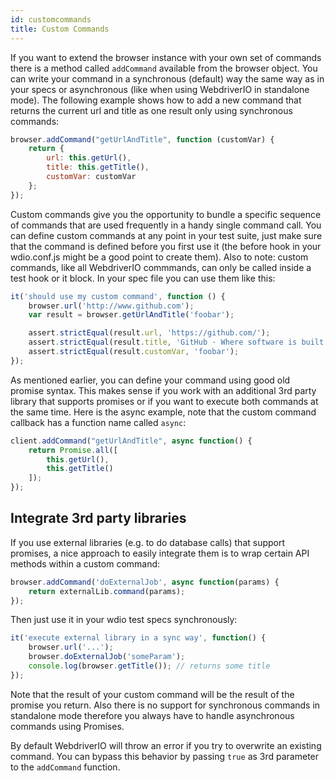 ```yaml
---
id: customcommands
title: Custom Commands
---
```


If you want to extend the browser instance with your own set of commands there is a method called `addCommand` available from the browser object. You can write your command in a synchronous (default) way the same way as in your specs or asynchronous (like when using WebdriverIO in standalone mode). The following example shows how to add a new command that returns the current url and title as one result only using synchronous commands:

```js
browser.addCommand("getUrlAndTitle", function (customVar) {
    return {
        url: this.getUrl(),
        title: this.getTitle(),
        customVar: customVar
    };
});
```

Custom commands give you the opportunity to bundle a specific sequence of commands that are used frequently in a handy single command call. You can define custom commands at any point in your test suite, just make sure that the command is defined before you first use it (the before hook in your wdio.conf.js might be a good point to create them). Also to note: custom commands, like all WebdriverIO commmands, can only be called inside a test hook or it block. In your spec file you can use them like this:

```js
it('should use my custom command', function () {
    browser.url('http://www.github.com');
    var result = browser.getUrlAndTitle('foobar');

    assert.strictEqual(result.url, 'https://github.com/');
    assert.strictEqual(result.title, 'GitHub · Where software is built');
    assert.strictEqual(result.customVar, 'foobar');
});
```

As mentioned earlier, you can define your command using good old promise syntax. This makes sense if you work with an additional 3rd party library that supports promises or if you want to execute both commands at the same time. Here is the async example, note that the custom command callback has a function name called `async`:

```js
client.addCommand("getUrlAndTitle", async function() {
    return Promise.all([
        this.getUrl(),
        this.getTitle()
    ]);
});
```

## Integrate 3rd party libraries

If you use external libraries (e.g. to do database calls) that support promises, a nice approach to easily integrate them is to wrap certain API methods within a custom command:

```js
browser.addCommand('doExternalJob', async function(params) {
    return externalLib.command(params);
});
```

Then just use it in your wdio test specs synchronously:

```js
it('execute external library in a sync way', function() {
    browser.url('...');
    browser.doExternalJob('someParam');
    console.log(browser.getTitle()); // returns some title
});
```

Note that the result of your custom command will be the result of the promise you return. Also there is no support for synchronous commands in standalone mode therefore you always have to handle asynchronous commands using Promises.

By default WebdriverIO will throw an error if you try to overwrite an existing command. You can bypass this behavior by passing `true` as 3rd parameter to the `addCommand` function.
